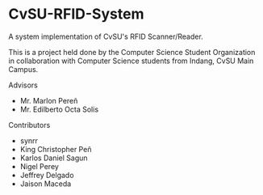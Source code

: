 # CvSU-RFID-System
A system implementation of CvSU's RFID Scanner/Reader.

This is a project held done by the Computer Science Student Organization in collaboration with Computer Science students from Indang, CvSU Main Campus.

Advisors
  * Mr. Marlon Pere&ntilde;
  * Mr. Edilberto Octa Solis

Contributors
  * synrr
  * King Christopher Pe&ntilde;
  * Karlos Daniel Sagun
  * Nigel Perey
  * Jeffrey Delgado
  * Jaison Maceda
